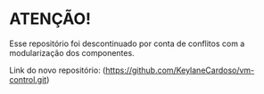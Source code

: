 # ATENÇÃO!

Esse repositório foi descontinuado por conta de conflitos com a modularização dos componentes.

Link do novo repositório: (https://github.com/KeylaneCardoso/vm-control.git)